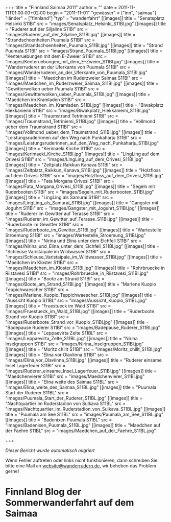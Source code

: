 +++
title = "Finnland Saimaa 2011"
author = ""
date = 2011-11-11T01:00:00+02:00
begin = "2011-11-01"
"gewässer" = ["inn", "saimaa"]
"länder" = ["finnland"]
"typ" = "wanderfahrt"
[[images]]
title = "Senatsplatz Helsinki S11Bl"
src = "images/Senatsplatz_Helsinki_S11Bl.jpg"
[[images]]
title = "Ruderer auf der Siljaline S11Bl"
src = "images/Ruderer_auf_der_Siljaline_S11Bl.jpg"
[[images]]
title = "Strandschoenheiten Puumala S11Bl"
src = "images/Strandschoenheiten_Puumala_S11Bl.jpg"
[[images]]
title = "Strand Puumala S11Bl"
src = "images/Strand_Puumala_S11Bl.jpg"
[[images]]
title = "Kenteruebungen mit dem E-Zweier S11Bl"
src = "images/Kenteruebungen_mit_dem_E-Zweier_S11Bl.jpg"
[[images]]
title = "Wanderruderer an der Uferkante von Puumala S11Bl"
src = "images/Wanderruderer_an_der_Uferkante_von_Puumala_S11Bl.jpg"
[[images]]
title = "Maedchen im Ruderzweier Saimaa S11Bl"
src = "images/Maedchen_im_Ruderzweier_Saimaa_S11Bl.jpg"
[[images]]
title = "Gewitterwolken ueber Puumala S11Bl"
src = "images/Gewitterwolken_ueber_Puumala_S11Bl.jpg"
[[images]]
title = "Maedchen im Kramladen S11Bl"
src = "images/Maedchen_im_Kramladen_S11Bl.jpg"
[[images]]
title = "Biwakplatz Hiekkaniemi S11Bl"
src = "images/Biwakplatz_Hiekkaniemi_S11Bl.jpg"
[[images]]
title = "Traumstrand Tetriniemi S11Bl"
src = "images/Traumstrand_Tetriniemi_S11Bl.jpg"
[[images]]
title = "Vollmond ueber dem Traumstrand S11Bl"
src = "images/Vollmond_ueber_dem_Traumstrand_S11Bl.jpg"
[[images]]
title = "Leistungsruderinnen auf den Weg nach Punkaharju S11Bl"
src = "images/Leistungsruderinnen_auf_den_Weg_nach_Punkaharju_S11Bl.jpg"
[[images]]
title = "Kerimaeki Kirche S11Bl"
src = "images/Kerimaeki_Kirche_S11Bl.jpg"
[[images]]
title = "LIngLing auf dem Orivesi S11Bl"
src = "images/LIngLing_auf_dem_Orivesi_S11Bl.jpg"
[[images]]
title = "Zeltplatz Raikkun Kanava S11Bl"
src = "images/Zeltplatz_Raikkun_Kanava_S11Bl.jpg"
[[images]]
title = "Holzfloss auf dem Orivesi S11Bl"
src = "images/Holzfloss_auf_dem_Orivesi_S11Bl.jpg"
[[images]]
title = "Fata Morgana Orivesi S11Bl"
src = "images/Fata_Morgana_Orivesi_S11Bl.jpg"
[[images]]
title = "Segeln mit Ruderbooten S11Bl"
src = "images/Segeln_mit_Ruderbooten_S11Bl.jpg"
[[images]]
title = "LingLing als Samurai S11Bl"
src = "images/LingLing_als_Samurai_S11Bl.jpg"
[[images]]
title = "Gangster mit Joguhrt S11Bl"
src = "images/Gangster_mit_Joguhrt_S11Bl.jpg"
[[images]]
title = "Ruderer im Gewitter auf Terasse S11Bl"
src = "images/Ruderer_im_Gewitter_auf_Terasse_S11Bl.jpg"
[[images]]
title = "Ruderboote im Gewitter S11Bl"
src = "images/Ruderboote_im_Gewitter_S11Bl.jpg"
[[images]]
title = "Wartestelle Stroemung S11Bl"
src = "images/Wartestelle_Stroemung_S11Bl.jpg"
[[images]]
title = "Nirina und Elina unter dem Elchfell S11Bl"
src = "images/Nirina_und_Elina_unter_dem_Elchfell_S11Bl.jpg"
[[images]]
title = "Schleuse Varistaipale im Wildwasser S11Bl"
src = "images/Schleuse_Varistaipale_im_Wildwasser_S11Bl.jpg"
[[images]]
title = "Maedchen im Kloster S11Bl"
src = "images/Maedchen_im_Kloster_S11Bl.jpg"
[[images]]
title = "Rohrbruecke in Riistavesi S11Bl"
src = "images/Rohrbruecke_in_Riistavesi_S11Bl.jpg"
[[images]]
title = "Boote am Strand S11Bl"
src = "images/Boote_am_Strand_S11Bl.jpg"
[[images]]
title = "Marlene Kuopio Teppichwaescher S11Bl"
src = "images/Marlene_Kuopio_Teppichwaescher_S11Bl.jpg"
[[images]]
title = "Aussicht Kuopio S11BL"
src = "images/Aussicht_Kuopio_S11BL.jpg"
[[images]]
title = "Fruestueck im Wald S11Bl"
src = "images/Fruestueck_im_Wald_S11Bl.jpg"
[[images]]
title = "Ruderboote Strand vor Kuopio S11Bl"
src = "images/Ruderboote_Strand_vor_Kuopio_S11Bl.jpg"
[[images]]
title = "Badepause Ruderer S11Bl"
src = "images/Badepause_Ruderer_S11Bl.jpg"
[[images]]
title = "Leppaevirta Zelte S11BL"
src = "images/Leppaevirta_Zelte_S11BL.jpg"
[[images]]
title = "Nirina Inselgruppen S11Bl"
src = "images/Nirina_Inselgruppen_S11Bl.jpg"
[[images]]
title = "Moritz chillt S11Bl"
src = "images/Moritz_chillt_S11Bl.jpg"
[[images]]
title = "Elina vor Olavlinna S11Bl"
src = "images/Elina_vor_Olavlinna_S11Bl.jpg"
[[images]]
title = "Ruderer einsame Insel Lagerfeuer S11Bl"
src = "images/Ruderer_einsame_Insel_Lagerfeuer_S11Bl.jpg"
[[images]]
title = "Maedchenvierer S11Bl"
src = "images/Maedchenvierer_S11Bl.jpg"
[[images]]
title = "Elina weite des Saimaa S11BL"
src = "images/Elina_weite_des_Saimaa_S11BL.jpg"
[[images]]
title = "Puumala Start der Ruderer S11BL"
src = "images/Puumala_Start_der_Ruderer_S11BL.jpg"
[[images]]
title = "Nachtquartier im Ruderstadion von Sulkava S11BL"
src = "images/Nachtquartier_im_Ruderstadion_von_Sulkava_S11BL.jpg"
[[images]]
title = "Puumala am See S11BL"
src = "images/Puumala_am_See_S11BL.jpg"
[[images]]
title = "Badenixen Puumala S11BL"
src = "images/Badenixen_Puumala_S11BL.jpg"
[[images]]
title = "Maedchen auf der Faehre S11BL"
src = "images/Maedchen_auf_der_Faehre_S11BL.jpg"

+++


*Dieser Bericht wurde automatisch migriert*

Wenn Fehler auftreten oder links nicht funktionieren, dann schreiben Sie bitte eine Mail an website@wanderrudern.de, wir beheben das Problem gerne!



# Finnland Blog der Sommerwanderfahrt auf dem Saimaa


